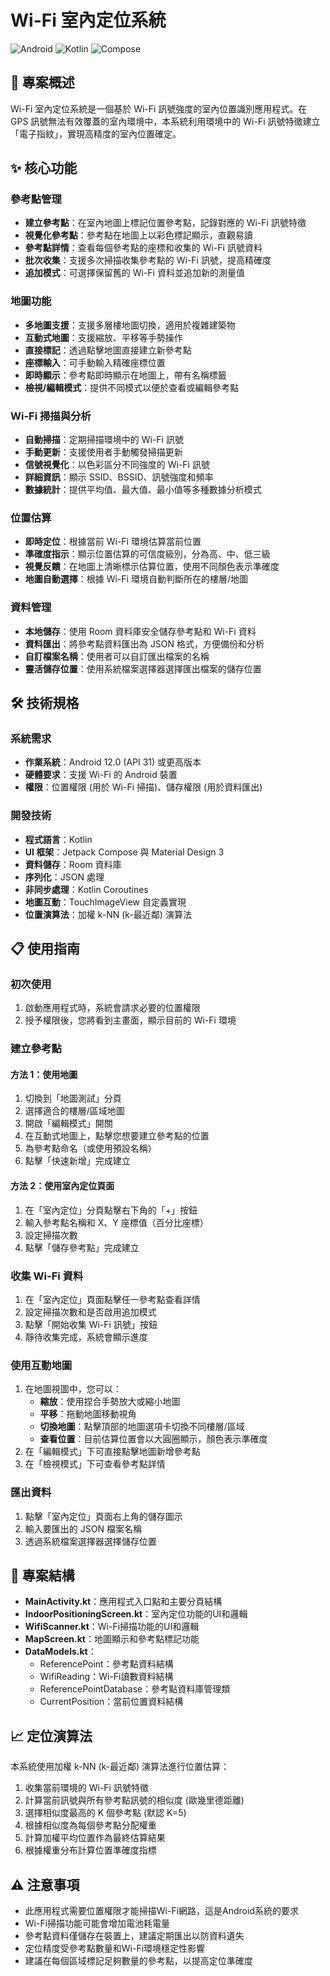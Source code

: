 # Wi-Fi 室內定位系統

![Android](https://img.shields.io/badge/Platform-Android-3DDC84?logo=android)
![Kotlin](https://img.shields.io/badge/Language-Kotlin-0095D5?logo=kotlin)
![Compose](https://img.shields.io/badge/UI-Jetpack%20Compose-4285F4?logo=jetpack-compose)

## 📱 專案概述

Wi-Fi 室內定位系統是一個基於 Wi-Fi 訊號強度的室內位置識別應用程式。在 GPS 訊號無法有效覆蓋的室內環境中，本系統利用環境中的 Wi-Fi 訊號特徵建立「電子指紋」，實現高精度的室內位置確定。

## ✨ 核心功能

### 參考點管理
- **建立參考點**：在室內地圖上標記位置參考點，記錄對應的 Wi-Fi 訊號特徵
- **視覺化參考點**：參考點在地圖上以彩色標記顯示，直觀易讀
- **參考點詳情**：查看每個參考點的座標和收集的 Wi-Fi 訊號資料
- **批次收集**：支援多次掃描收集參考點的 Wi-Fi 訊號，提高精確度
- **追加模式**：可選擇保留舊的 Wi-Fi 資料並追加新的測量值

### 地圖功能
- **多地圖支援**：支援多層樓地圖切換，適用於複雜建築物
- **互動式地圖**：支援縮放、平移等手勢操作
- **直接標記**：透過點擊地圖直接建立新參考點
- **座標輸入**：可手動輸入精確座標位置
- **即時顯示**：參考點即時顯示在地圖上，帶有名稱標籤
- **檢視/編輯模式**：提供不同模式以便於查看或編輯參考點

### Wi-Fi 掃描與分析
- **自動掃描**：定期掃描環境中的 Wi-Fi 訊號
- **手動更新**：支援使用者手動觸發掃描更新
- **信號視覺化**：以色彩區分不同強度的 Wi-Fi 訊號
- **詳細資訊**：顯示 SSID、BSSID、訊號強度和頻率
- **數據統計**：提供平均值、最大值、最小值等多種數據分析模式

### 位置估算
- **即時定位**：根據當前 Wi-Fi 環境估算當前位置
- **準確度指示**：顯示位置估算的可信度級別，分為高、中、低三級
- **視覺反饋**：在地圖上清晰標示估算位置，使用不同顏色表示準確度
- **地圖自動選擇**：根據 Wi-Fi 環境自動判斷所在的樓層/地圖

### 資料管理
- **本地儲存**：使用 Room 資料庫安全儲存參考點和 Wi-Fi 資料
- **資料匯出**：將參考點資料匯出為 JSON 格式，方便備份和分析
- **自訂檔案名稱**：使用者可以自訂匯出檔案的名稱
- **靈活儲存位置**：使用系統檔案選擇器選擇匯出檔案的儲存位置

## 🛠️ 技術規格

### 系統需求
- **作業系統**：Android 12.0 (API 31) 或更高版本
- **硬體要求**：支援 Wi-Fi 的 Android 裝置
- **權限**：位置權限 (用於 Wi-Fi 掃描)、儲存權限 (用於資料匯出)

### 開發技術
- **程式語言**：Kotlin
- **UI 框架**：Jetpack Compose 與 Material Design 3
- **資料儲存**：Room 資料庫
- **序列化**：JSON 處理
- **非同步處理**：Kotlin Coroutines
- **地圖互動**：TouchImageView 自定義實現
- **位置演算法**：加權 k-NN (k-最近鄰) 演算法

## 📋 使用指南

### 初次使用
1. 啟動應用程式時，系統會請求必要的位置權限
2. 授予權限後，您將看到主畫面，顯示目前的 Wi-Fi 環境

### 建立參考點
#### 方法 1：使用地圖
1. 切換到「地圖測試」分頁
2. 選擇適合的樓層/區域地圖
3. 開啟「編輯模式」開關
4. 在互動式地圖上，點擊您想要建立參考點的位置
5. 為參考點命名（或使用預設名稱）
6. 點擊「快速新增」完成建立

#### 方法 2：使用室內定位頁面
1. 在「室內定位」分頁點擊右下角的「+」按鈕
2. 輸入參考點名稱和 X、Y 座標值（百分比座標）
3. 設定掃描次數
4. 點擊「儲存參考點」完成建立

### 收集 Wi-Fi 資料
1. 在「室內定位」頁面點擊任一參考點查看詳情
2. 設定掃描次數和是否啟用追加模式
3. 點擊「開始收集 Wi-Fi 訊號」按鈕
4. 靜待收集完成，系統會顯示進度

### 使用互動地圖
1. 在地圖視圖中，您可以：
   - **縮放**：使用捏合手勢放大或縮小地圖
   - **平移**：拖動地圖移動視角
   - **切換地圖**：點擊頂部的地圖選項卡切換不同樓層/區域
   - **查看位置**：目前估算位置會以大圓圈顯示，顏色表示準確度
2. 在「編輯模式」下可直接點擊地圖新增參考點
3. 在「檢視模式」下可查看參考點詳情

### 匯出資料
1. 點擊「室內定位」頁面右上角的儲存圖示
2. 輸入要匯出的 JSON 檔案名稱
3. 透過系統檔案選擇器選擇儲存位置

## 🧩 專案結構

- **MainActivity.kt**：應用程式入口點和主要分頁結構
- **IndoorPositioningScreen.kt**：室內定位功能的UI和邏輯
- **WifiScanner.kt**：Wi-Fi掃描功能的UI和邏輯
- **MapScreen.kt**：地圖顯示和參考點標記功能
- **DataModels.kt**：
  - ReferencePoint：參考點資料結構
  - WifiReading：Wi-Fi讀數資料結構
  - ReferencePointDatabase：參考點資料庫管理類
  - CurrentPosition：當前位置資料結構

## 📈 定位演算法

本系統使用加權 k-NN (k-最近鄰) 演算法進行位置估算：

1. 收集當前環境的 Wi-Fi 訊號特徵
2. 計算當前訊號與所有參考點訊號的相似度 (歐幾里德距離)
3. 選擇相似度最高的 K 個參考點 (默認 K=5)
4. 根據相似度為每個參考點分配權重
5. 計算加權平均位置作為最終估算結果
6. 根據權重分布計算位置準確度指標

## ⚠️ 注意事項

- 此應用程式需要位置權限才能掃描Wi-Fi網路，這是Android系統的要求
- Wi-Fi掃描功能可能會增加電池耗電量
- 參考點資料僅儲存在裝置上，建議定期匯出以防資料遺失
- 定位精度受參考點數量和Wi-Fi環境穩定性影響
- 建議在每個區域標記足夠數量的參考點，以提高定位準確度
